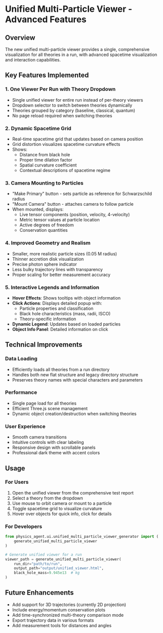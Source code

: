 # Unified Multi-Particle Viewer - Advanced Features

## Overview
The new unified multi-particle viewer provides a single, comprehensive visualization for all theories in a run, with advanced spacetime visualization and interaction capabilities.

## Key Features Implemented

### 1. One Viewer Per Run with Theory Dropdown
- Single unified viewer for entire run instead of per-theory viewers
- Dropdown selector to switch between theories dynamically
- Theories grouped by category (baseline, classical, quantum)
- No page reload required when switching theories

### 2. Dynamic Spacetime Grid
- Real-time spacetime grid that updates based on camera position
- Grid distortion visualizes spacetime curvature effects
- Shows:
  - Distance from black hole
  - Proper time dilation factor
  - Spatial curvature coefficient
  - Contextual descriptions of spacetime regime

### 3. Camera Mounting to Particles
- "Make Primary" button - sets particle as reference for Schwarzschild radius
- "Mount Camera" button - attaches camera to follow particle
- When mounted, displays:
  - Live tensor components (position, velocity, 4-velocity)
  - Metric tensor values at particle location
  - Active degrees of freedom
  - Conservation quantities

### 4. Improved Geometry and Realism
- Smaller, more realistic particle sizes (0.05 M radius)
- Thinner accretion disk visualization
- Precise photon sphere indicator
- Less bulky trajectory lines with transparency
- Proper scaling for better measurement accuracy

### 5. Interactive Legends and Information
- **Hover Effects**: Shows tooltips with object information
- **Click Actions**: Displays detailed popup with:
  - Particle properties and classification
  - Black hole characteristics (mass, radii, ISCO)
  - Theory-specific information
- **Dynamic Legend**: Updates based on loaded particles
- **Object Info Panel**: Detailed information on click

## Technical Improvements

### Data Loading
- Efficiently loads all theories from a run directory
- Handles both new flat structure and legacy directory structure
- Preserves theory names with special characters and parameters

### Performance
- Single page load for all theories
- Efficient Three.js scene management
- Dynamic object creation/destruction when switching theories

### User Experience
- Smooth camera transitions
- Intuitive controls with clear labeling
- Responsive design with scrollable panels
- Professional dark theme with accent colors

## Usage

### For Users
1. Open the unified viewer from the comprehensive test report
2. Select a theory from the dropdown
3. Use mouse to orbit camera or mount to a particle
4. Toggle spacetime grid to visualize curvature
5. Hover over objects for quick info, click for details

### For Developers
```python
from physics_agent.ui.unified_multi_particle_viewer_generator import (
    generate_unified_multi_particle_viewer
)

# Generate unified viewer for a run
viewer_path = generate_unified_multi_particle_viewer(
    run_dir="path/to/run",
    output_path="output/unified_viewer.html",
    black_hole_mass=9.945e13  # kg
)
```

## Future Enhancements
- Add support for 3D trajectories (currently 2D projection)
- Include energy/momentum conservation plots
- Add time-synchronized multi-theory comparison mode
- Export trajectory data in various formats
- Add measurement tools for distances and angles